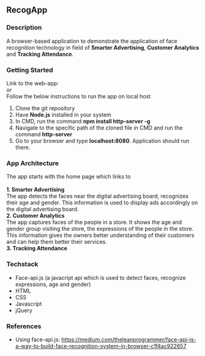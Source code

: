 ## RecogApp<br>

### Description<br>
A browser-based application to demonstrate the application of face recognition technology in field of **Smarter Advertising**, **Customer Analytics** and **Tracking Attendance**.<br>

### Getting Started<br>
Link to the web-app:<br>
or<br>
Follow the below instructions to run the app on local host<br>
1. Clone the git repository<br>
2. Have **Node.js** installed in your system<br>
3. In CMD, run the command **npm install http-server -g**<br>
4. Navigate to the specific path of the cloned file in CMD and run the command **http-server**
5. Go to your browser and type **localhost:8080**. Application should run there.

### App Architecture<br>
The app starts with the home page which links to<br><br>
<B>1. Smarter Advertising </B><br>
The app detects the faces near the digital advertising board, recognizes their age and gender. This information is used to display ads accordingly on the digital advertising board.<br>
<B>2. Customer Analytics</B><br>
The app captures faces of the people in a store. It shows the age and gender group visiting the store, the expressions of the people in the store. This information gives the owners better understanding of their customers and can help them better their services.<br>
<B>3. Tracking Attendance </B><br>

### Techstack <br>
* Face-api.js (a javacript api which is used to detect faces, recognize expressions, age and gender)
* HTML
* CSS
* Javascript
* jQuery
 
 ### References <br>
 * Using face-api.js: https://medium.com/theleanprogrammer/face-api-js-a-way-to-build-face-recognition-system-in-browser-c1f4ac922657
